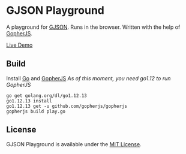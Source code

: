 GJSON Playground
=================

A playground for [GJSON](https://github.com/tidwall/gjson). 
Runs in the browser. 
Written with the help of [GopherJS](http://github.com/gopherjs/gopherjs).

[Live Demo](http://tidwall.com/gjson-play/)

Build
-----

Install [Go](http://golang.org/) and [GopherJS](http://github.com/gopherjs/gopherjs)
*As of this moment, you need go1.12 to run GopherJS*

    go get golang.org/dl/go1.12.13
    go1.12.13 install
    go1.12.13 get -u github.com/gopherjs/gopherjs
    gopherjs build play.go


License
-------
GJSON Playground is available under the [MIT License](https://github.com/tidwall/gjson-play/blob/master/LICENSE).

